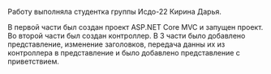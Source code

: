 Работу выполняла студентка группы Исдо-22 Кирина Дарья.


В первой части был создан проект ASP.NET Core MVC и запущен проект.
Во второй части был создан контроллер.
В 3 части было добавлено представление, изменение заголовков, передача данны их из контроллера в представление и было добавлено представление с приветствием.
